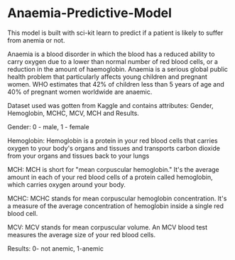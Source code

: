 # Anaemia-Predictive-Model
This model is built with sci-kit learn to predict if a patient is likely to suffer from anemia or not.


Anaemia is a blood disorder in which the blood has a reduced ability to carry oxygen due to a lower than normal number of red blood cells, or a reduction in the amount of haemoglobin. Anaemia is a serious global public health problem that particularly affects young children and pregnant women. WHO estimates that 42% of children less than 5 years of age and 40% of pregnant women worldwide are anaemic. 

Dataset used was gotten from Kaggle and contains attributes: Gender, Hemoglobin, MCHC, MCV, MCH and Results.

Gender: 0 - male, 1 - female

Hemoglobin: Hemoglobin is a protein in your red blood cells that carries oxygen to your body's organs and tissues and transports carbon dioxide from your organs and tissues back to your lungs

MCH: MCH is short for "mean corpuscular hemoglobin." It's the average amount in each of your red blood cells of a protein called hemoglobin, which carries oxygen around your body.

MCHC: MCHC stands for mean corpuscular hemoglobin concentration. It's a measure of the average concentration of hemoglobin inside a single red blood cell.

MCV: MCV stands for mean corpuscular volume. An MCV blood test measures the average size of your red blood cells.

Results: 0- not anemic, 1-anemic
